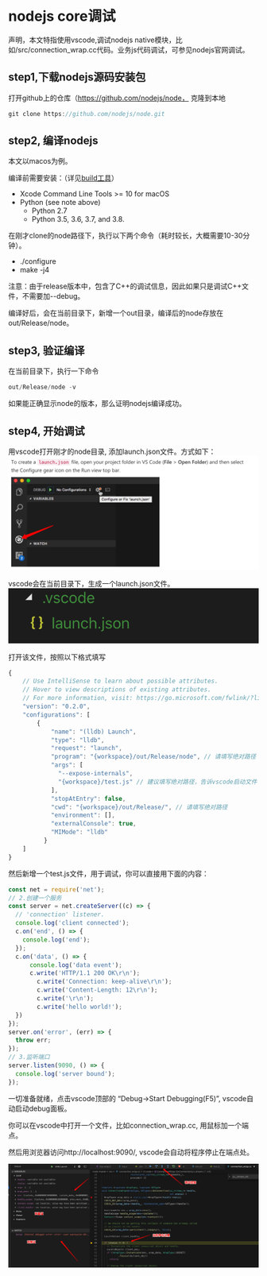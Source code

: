 # nodejs core调试
声明，本文特指使用vscode,调试nodejs native模块，比如/src/connection_wrap.cc代码。业务js代码调试，可参见nodejs官网调试。

## step1,下载nodejs源码安装包
打开github上的仓库（https://github.com/nodejs/node， 克隆到本地

```js
git clone https://github.com/nodejs/node.git
```

## step2, 编译nodejs
本文以macos为例。

编译前需要安装：（详见[build工具](https://github.com/nodejs/node/blob/master/BUILDING.md)）
* Xcode Command Line Tools >= 10 for macOS
* Python (see note above)
    * Python 2.7
    * Python 3.5, 3.6, 3.7, and 3.8.


在刚才clone的node路径下，执行以下两个命令（耗时较长，大概需要10-30分钟）。
* ./configure
* make -j4

注意：由于release版本中，包含了C++的调试信息，因此如果只是调试C++文件，不需要加--debug。

编译好后，会在当前目录下，新增一个out目录，编译后的node存放在out/Release/node。

## step3, 验证编译
在当前目录下，执行一下命令
```js
out/Release/node -v
```

如果能正确显示node的版本，那么证明nodejs编译成功。

## step4, 开始调试

用vscode打开刚才的node目录, 添加launch.json文件。方式如下：
![alt 图片](../../img/addLaunchjson.png)

vscode会在当前目录下，生成一个launch.json文件。
![alt 图片](../../img/launchjson.png)

打开该文件，按照以下格式填写
```js
{
    // Use IntelliSense to learn about possible attributes.
    // Hover to view descriptions of existing attributes.
    // For more information, visit: https://go.microsoft.com/fwlink/?linkid=830387
    "version": "0.2.0",
    "configurations": [
        {
            "name": "(lldb) Launch",
            "type": "lldb",
            "request": "launch",
            "program": "{workspace}/out/Release/node", // 请填写绝对路径
            "args": [
              "--expose-internals",
              "{workspace}/test.js" // 建议填写绝对路径，告诉vscode启动文件
            ],
            "stopAtEntry": false,
            "cwd": "{workspace}/out/Release/", // 请填写绝对路径
            "environment": [],
            "externalConsole": true,
            "MIMode": "lldb"
          }
    ]
}
```

然后新增一个test.js文件，用于调试，你可以直接用下面的内容：

```js
const net = require('net');
// 2.创建一个服务
const server = net.createServer((c) => {
  // 'connection' listener.
  console.log('client connected');
  c.on('end', () => {
    console.log('end');
  });
  c.on('data', () => {
      console.log('data event');
      c.write('HTTP/1.1 200 OK\r\n');
        c.write('Connection: keep-alive\r\n');
        c.write('Content-Length: 12\r\n');
        c.write('\r\n');
        c.write('hello world!');
  })
});
server.on('error', (err) => {
  throw err;
});
// 3.监听端口
server.listen(9090, () => {
  console.log('server bound');
});
```

一切准备就绪，点击vscode顶部的  “Debug->Start Debugging(F5)”, vscode自动启动debug面板。

你可以在vscode中打开一个文件，比如connection_wrap.cc, 用鼠标加一个端点。

然后用浏览器访问http://localhost:9090/, vscode会自动将程序停止在端点处。

![alt 图片](../../img/debug.png)

